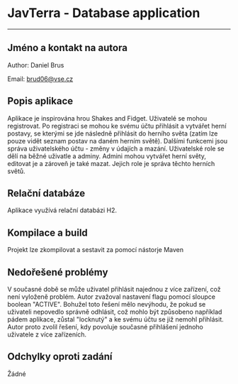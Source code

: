 # JavTerra - Database application
***
## Jméno a kontakt na autora
Author: Daniel Brus

Email: brud06@vse.cz
## Popis aplikace
Aplikace je inspirována hrou Shakes and Fidget. Uživatelé se mohou registrovat.
Po registraci se mohou ke svému účtu přihlásit a vytvářet herní postavy, se kterými se jde následně
přihlásit do herního světa (zatím lze pouze vidět seznam postav na daném herním světě). Dalšími funkcemi
jsou správa uživatelského účtu - změny v údajích a mazání. Uživatelské role se dělí na běžné uživatle a adminy.
Admini mohou vytvářet herní světy, editovat je a zároveň je také mazat. Jejich role je správa těchto herních světů.

## Relační databáze
Aplikace využívá relační databázi H2.

## Kompilace a build
Projekt lze zkompilovat a sestavit za pomocí nástorje Maven

## Nedořešené problémy
V současné době se může uživatel přihlásit najednou z více zařízení, což není vyloženě problém.
Autor zvažoval nastavení flagu pomocí sloupce boolean "ACTIVE".
Bohužel toto řešení mělo nevýhodu, že pokud se uživateli nepovedlo správně odhlásit,
což mohlo být způsobeno například pádem aplikace, zůstal "locknutý" a ke svému účtu se již nemohl přihlásit.
Autor proto zvolil řešení, kdy povoluje současné přihlášení jednoho uživatele z více zařízeních.

## Odchylky oproti zadání
Žádné